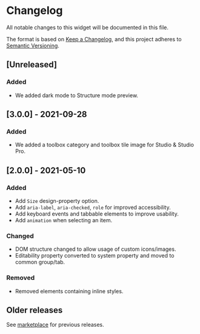 # Changelog
All notable changes to this widget will be documented in this file.

The format is based on [Keep a Changelog](https://keepachangelog.com/en/1.0.0/), and this project adheres to [Semantic Versioning](https://semver.org/spec/v2.0.0.html).

## [Unreleased]

### Added
- We added dark mode to Structure mode preview.

## [3.0.0] - 2021-09-28

### Added
- We added a toolbox category and toolbox tile image for Studio & Studio Pro.

## [2.0.0] - 2021-05-10

### Added
- Add `Size` design-property option.
- Add `aria-label`, `aria-checked`, `role` for improved accessibility.
- Add keyboard events and tabbable elements to improve usability.
- Add `animation` when selecting an item.

### Changed
- DOM structure changed to allow usage of custom icons/images.
- Editability property converted to system property and moved to common group/tab.

### Removed
- Removed elements containing inline styles.

## Older releases
See [marketplace](https://marketplace.mendix.com/link/component/54611) for previous releases.
